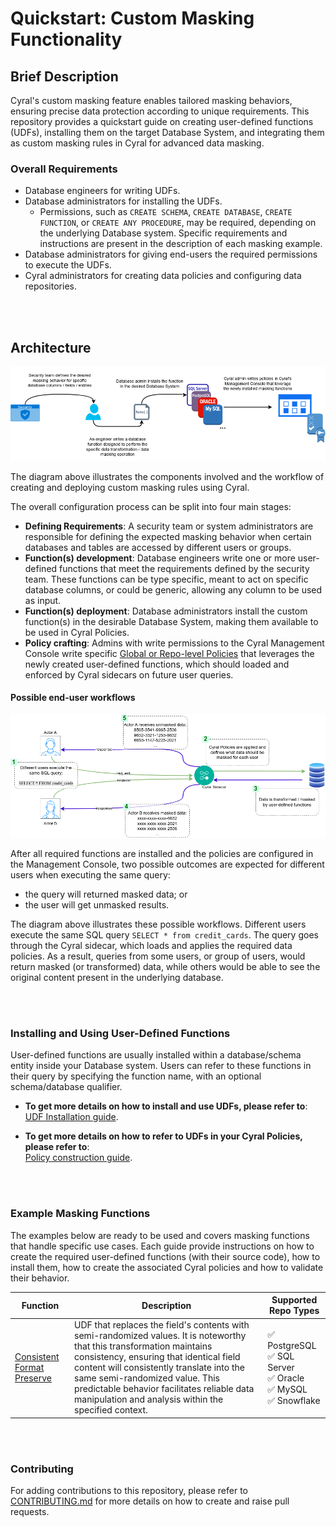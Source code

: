 # Quickstart: Custom Masking Functionality


Brief Description
-----------------
Cyral's custom masking feature enables tailored masking behaviors, ensuring precise data protection according to unique requirements. This repository provides a quickstart guide on creating user-defined functions (UDFs), installing them on the target Database System, and integrating them as custom masking rules in Cyral for advanced data masking.

### Overall Requirements
- Database engineers for writing UDFs. 
- Database administrators for installing the UDFs.
  - Permissions, such as `CREATE SCHEMA`, `CREATE DATABASE`, `CREATE FUNCTION`, or `CREATE ANY PROCEDURE`, may be required, depending on the underlying Database system. Specific requirements and instructions are present in the description of each masking example.
- Database administrators for giving end-users the required permissions to execute the UDFs.
- Cyral administrators for creating data policies and configuring data repositories.

<br><br>
## Architecture

![Custom Masking Architecture](./.github/imgs/mask_install_diagram.png)

The diagram above illustrates the components involved and the workflow of creating and deploying custom masking rules using Cyral.

The overall configuration process can be split into four main stages:
 - **Defining Requirements**: A security team or system administrators are responsible for defining the expected masking behavior when certain databases and tables are accessed by different users or groups.
 - **Function(s) development**: Database engineers write one or more user-defined functions that meet the requirements defined by the security team. These functions can be type specific, meant to act on specific database columns, or could be generic, allowing any column to be used as input.
 - **Function(s) deployment**: Database administrators install the custom function(s) in the desirable Database System, making them available to be used in Cyral Policies.
 - **Policy crafting**: Admins with write permissions to the Cyral Management Console write specific [Global or Repo-level Policies](https://cyral.com/docs/policy/policy-structure) that leverages the newly created user-defined functions, which should loaded and enforced by Cyral sidecars on future user queries.


#### Possible end-user workflows

![EndUser workflows](./.github/imgs/end-user-workflows.png)

After all required functions are installed and the policies are configured in the Management Console, two possible outcomes are expected for different users when executing the same query:
* the query will returned masked data; or
* the user will get unmasked results.

The diagram above illustrates these possible workflows. Different users execute the same SQL query `SELECT * from credit_cards`. The query goes through the Cyral sidecar, which loads and applies the required data policies. As a result, queries from some users, or group of users, would return masked (or transformed) data, while others would be able to see the original content present in the underlying database.

<br><br>
### Installing and Using User-Defined Functions

User-defined functions are usually installed within a database/schema entity inside your Database system. Users can refer to these functions in their query by specifying the function name, with an optional schema/database qualifier. 
* **To get more details on how to install and use UDFs, please refer to**: <br>[UDF Installation guide](./install-instructions).


* **To get more details on how to refer to UDFs in your Cyral Policies, please refer to**: <br> [Policy construction guide](https://cyral.com/docs/policy/policy-structure).

<br><br>
### Example Masking Functions
The examples below are ready to be used and covers masking functions that handle specific use cases. Each guide provide instructions on how to create the required user-defined functions (with their source code), how to install them, how to create the associated Cyral policies and how to validate their behavior.

| Function | Description | Supported Repo Types |
| --------------- | --------------- | --------------- |
| [Consistent Format Preserve](./masking-examples/consistent-format-preserve/) | UDF that replaces the field's contents with semi-randomized values. It is noteworthy that this transformation maintains consistency, ensuring that identical field content will consistently translate into the same semi-randomized value. This predictable behavior facilitates reliable data manipulation and analysis within the specified context.| :white_check_mark: PostgreSQL <br> :white_check_mark: SQL Server <br> :white_check_mark: Oracle <br> :white_check_mark: MySQL <br> :white_check_mark: Snowflake |

<br><br>
### Contributing

For adding contributions to this repository, please refer to [CONTRIBUTING.md](./CONTRIBUTING.md) for more details on how to create and raise pull requests.